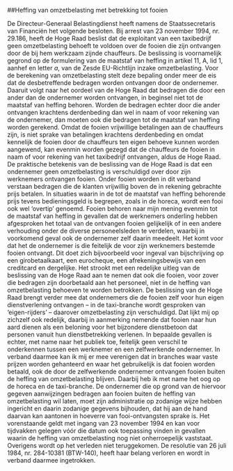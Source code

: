 <meta http-equiv='Content-Type' content='text/html; charset=utf-8' />

##Heffing van omzetbelasting met betrekking tot fooien

De Directeur-Generaal Belastingdienst heeft namens de Staatssecretaris van Financiën het volgende besloten.     Bij arrest van 23 november 1994, nr. 29.186, heeft de Hoge Raad beslist dat de exploitant van een taxibedrijf geen omzetbelasting behoeft te voldoen over de fooien die zijn ontvangen door de bij hem werkzaam zijnde chauffeurs. De beslissing is voornamelijk gegrond op de formulering van de maatstaf van heffing in artikel 11, A, lid 1, aanhef en letter *a*, van de Zesde EU-Richtlijn inzake omzetbelasting. Voor de berekening van omzetbelasting stelt deze bepaling onder meer de eis dat de desbetreffende bedragen worden ontvangen door de ondernemer. Daaruit volgt naar het oordeel van de Hoge Raad dat bedragen die door een ander dan de ondernemer worden ontvangen, in beginsel niet tot de maatstaf van heffing behoren. Worden de bedragen echter door die ander ontvangen krachtens derdenbeding dan wel in naam of voor rekening van de ondernemer, dan moeten ook die bedragen tot de maatstaf van heffing worden gerekend. Omdat de fooien vrijwillige betalingen aan de chauffeurs zijn, is niet sprake van betalingen krachtens derdenbeding en omdat kennelijk de fooien door de chauffeurs ten eigen behoeve kunnen worden aangewend, kan evenmin worden gezegd dat de chauffeurs de fooien in naam of voor rekening van het taxibedrijf ontvangen, aldus de Hoge Raad. De praktische betekenis van de beslissing van de Hoge Raad is dat een ondernemer geen omzetbelasting is verschuldigd over door zijn werknemers ontvangen fooien. Onder fooien worden in dit verband verstaan bedragen die de klanten vrijwillig boven de in rekening gebrachte prijs betalen. In situaties waarin in de tot de maatstaf van heffing behorende prijs tevens bedieningsgeld is begrepen, zoals in de horeca, wordt een fooi ook wel ‘overtip’ genoemd. Fooien behoren naar mijn mening evenmin tot de maatstaf van heffing in gevallen dat de werknemers onderling hebben afgesproken het totaal van de ontvangen fooien gelijkelijk of in een andere verhouding onder de diverse personeelsleden te verdelen, waarbij in voorkomend geval ook de ondernemer zelf daarin meedeelt. Het komt voor dat het de ondernemer is die feitelijk de voor zijn werknemers bestemde fooien ontvangt. Dit doet zich bijvoorbeeld voor ingeval van bijschrijving op een girobetaalkaart, een eurocheque, een afrekeningsbewijs van een creditcard en dergelijke. Het strookt met een redelijke uitleg van de beslissing van de Hoge Raad aan te nemen dat ook die fooien, voor zover die bedragen zijn doorbetaald aan het personeel, niet in de heffing van omzetbelasting behoeven te worden betrokken. De beslissing van de Hoge Raad brengt verder mee dat ondernemers die de fooien zelf voor hun eigen dienstverlening ontvangen – in de taxi-branche wordt gesproken van ‘eigen-rijders’ – daarover omzetbelasting zijn verschuldigd. Dat lijkt mij op zichzelf ook redelijk, daarbij in aanmerking nemende dat fooien naar hun aard dienen als een beloning voor het bijzondere dienstbetoon dat personen vanuit hun dienstbetrekking verlenen. In bepaalde gevallen is echter, met name naar het publiek toe, feitelijk geen verschil te onderkennen tussen een werknemer en een zelfwerkende ondernemer. In verband daarmee kan ik mij er mee verenigen dat in branches waar vaste prijzen worden gehanteerd en waar het gebruikelijk is dat fooien worden betaald, ook de door de zelfwerkende ondernemer ontvangen fooien buiten de heffing van omzetbelasting blijven. Daarbij heb ik met name het oog op de horeca en de taxi-branche. De ondernemer die op grond van de hiervoor gegeven aanwijzingen bedragen aan fooien buiten de heffing van omzetbelasting wil laten, moet zijn administratie op zodanige wijze hebben ingericht en daarin zodanige gegevens bijhouden, dat hij aan de hand daarvan kan aantonen in hoeverre van fooi-ontvangsten sprake is. Het vorenstaande geldt met ingang van 23 november 1994 en kan voor tijdvakken gelegen vóór die datum ook toepassing vinden in gevallen waarin de heffing van omzetbelasting nog niet onherroepelijk vaststaat. Overigens wordt op het verleden niet teruggekomen. De resolutie van 26 juli 1984, nr. 284-10381 (BTW-140), heeft haar belang verloren en wordt in verband daarmee ingetrokken.    
